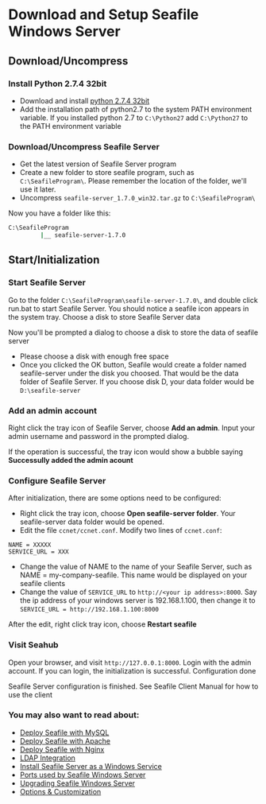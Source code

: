 # Download and Setup Seafile Windows Server

## Download/Uncompress
### Install Python 2.7.4 32bit

- Download and install [python 2.7.4 32bit](http://python.org/ftp/python/2.7.4/python-2.7.4.msi)
- Add the installation path of python2.7 to the system PATH environment variable. If you installed python 2.7 to ``C:\Python27`` add ``C:\Python27`` to the PATH environment variable

### Download/Uncompress Seafile Server

- Get the latest version of Seafile Server program
- Create a new folder to store seafile program, such as ``C:\SeafileProgram\``. Please remember the location of the folder, we'll use it later.
- Uncompress ``seafile-server_1.7.0_win32.tar.gz`` to ``C:\SeafileProgram\``

Now you have a folder like this:
```sh
C:\SeafileProgram
         |__ seafile-server-1.7.0
```
## Start/Initialization

### Start Seafile Server

Go to the folder ``C:\SeafileProgram\seafile-server-1.7.0\``, and double click run.bat to start Seafile Server. You should notice a seafile icon appears in the system tray.
Choose a disk to store Seafile Server data

Now you'll be prompted a dialog to choose a disk to store the data of seafile server

- Please choose a disk with enough free space
- Once you clicked the OK button, Seafile would create a folder named seafile-server under the disk you choosed. That would be the data folder of Seafile Server. If you choose disk D, your data folder would be ``D:\seafile-server``

### Add an admin account

Right click the tray icon of Seafile Server, choose __Add an admin__. Input your admin username and password in the prompted dialog.

If the operation is successful, the tray icon would show a bubble saying __Successully added the admin acount__
### Configure Seafile Server

After initialization, there are some options need to be configured:

- Right click the tray icon, choose __Open seafile-server folder__. Your seafile-server data folder would be opened.
- Edit the file ``ccnet/ccnet.conf``. Modify two lines of ``ccnet.conf``:
```
NAME = XXXXX
SERVICE_URL = XXX
```
- Change the value of NAME to the name of your Seafile Server, such as NAME = my-company-seafile. This name would be displayed on your seafile clients
- Change the value of ``SERVICE_URL`` to ``http://<your ip address>:8000``. Say the ip address of your windows server is 192.168.1.100, then change it to ``SERVICE_URL = http://192.168.1.100:8000``

After the edit, right click tray icon, choose __Restart seafile__
### Visit Seahub

Open your browser, and visit ``http://127.0.0.1:8000``. Login with the admin account. If you can login, the initialization is successful.
Configuration done

Seafile Server configuration is finished. See Seafile Client Manual for how to use the client

### You may also want to read about:

- [Deploy Seafile with MySQL](deploy_with_mysql.md)
- [Deploy Seafile with Apache](deploy_with_apache.md)
- [Deploy Seafile with Nginx](deploy_with_nginx.md)
- [LDAP Integration](../deploy/using_ldap.md)
- [Install Seafile Server as a Windows Service](install_seafile_server_as_a_windows_service.md)
- [Ports used by Seafile Windows Server](ports_used_by_seafile_windows_server.md)
- [Upgrading Seafile Windows Server](upgrading_seafile_windows_server.md)
- [Options & Customization](../deploy/server_configuration.md)
